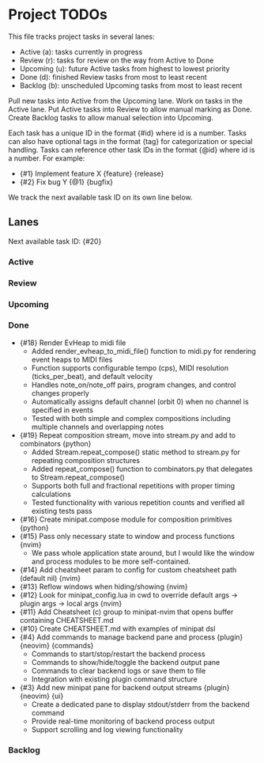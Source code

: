 # Project TODOs

This file tracks project tasks in several lanes:

- Active (a): tasks currently in progress
- Review (r): tasks for review on the way from Active to Done
- Upcoming (u): future Active tasks from highest to lowest priority
- Done (d): finished Review tasks from most to least recent
- Backlog (b): unscheduled Upcoming tasks from most to least recent

Pull new tasks into Active from the Upcoming lane.
Work on tasks in the Active lane.
Put Active tasks into Review to allow manual marking as Done.
Create Backlog tasks to allow manual selection into Upcoming.

Each task has a unique ID in the format {#id} where id is a number.
Tasks can also have optional tags in the format {tag} for categorization or special handling.
Tasks can reference other task IDs in the format {@id} where id is a number.
For example:
- {#1} Implement feature X {feature} {release}
- {#2} Fix bug Y {@1} {bugfix}

We track the next available task ID on its own line below.

## Lanes

Next available task ID: {#20}

### Active


### Review


### Upcoming


### Done

- {#18} Render EvHeap to midi file
  - Added render_evheap_to_midi_file() function to midi.py for rendering event heaps to MIDI files
  - Function supports configurable tempo (cps), MIDI resolution (ticks_per_beat), and default velocity
  - Handles note_on/note_off pairs, program changes, and control changes properly
  - Automatically assigns default channel (orbit 0) when no channel is specified in events
  - Tested with both simple and complex compositions including multiple channels and overlapping notes
- {#19} Repeat composition stream, move into stream.py and add to combinators {python}
  - Added Stream.repeat_compose() static method to stream.py for repeating composition structures
  - Added repeat_compose() function to combinators.py that delegates to Stream.repeat_compose()
  - Supports both full and fractional repetitions with proper timing calculations
  - Tested functionality with various repetition counts and verified all existing tests pass
- {#16} Create minipat.compose module for composition primitives {python}
- {#15} Pass only necessary state to window and process functions {nvim}
  - We pass whole application state around, but I would like the window and
    process modules to be more self-contained.
- {#14} Add cheatsheet param to config for custom cheatsheet path (default nil) {nvim}
- {#13} Reflow windows when hiding/showing {nvim}
- {#12} Look for minipat_config.lua in cwd to override default args -> plugin args -> local args {nvim}
- {#11} Add Cheatsheet (c) group to minipat-nvim that opens buffer containing CHEATSHEET.md
- {#10} Create CHEATSHEET.md with examples of minipat dsl
- {#4} Add commands to manage backend pane and process {plugin} {neovim} {commands}
  - Commands to start/stop/restart the backend process
  - Commands to show/hide/toggle the backend output pane
  - Commands to clear backend logs or save them to file
  - Integration with existing plugin command structure
- {#3} Add new minipat pane for backend output streams {plugin} {neovim} {ui}
  - Create a dedicated pane to display stdout/stderr from the backend command
  - Provide real-time monitoring of backend process output
  - Support scrolling and log viewing functionality

### Backlog


